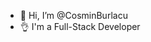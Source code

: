 - 👋 Hi, I’m @CosminBurlacu
- 👌 I'm a Full-Stack Developer

<!---
CosminBurlacu/CosminBurlacu is a ✨ special ✨ repository because its `README.md` (this file) appears on your GitHub profile.
You can click the Preview link to take a look at your changes.
--->
